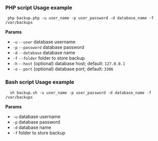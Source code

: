 ### PHP script Usage example
```
 php backup.php -u user_name -p user_password -d database_name -f /var/backups
```

**Params**

- `-u` `--user` database username
- `-p` `--password` database password
- `-d` `--database` database name
- `-f` `--folder` folder to store backup
- `-h` `--host` (optional) database host; default: `127.0.0.1`
- `-o` `--port` (optional) database port; default: `3306`


### Bash script Usage example
```
  sh backup.sh -u user_name -p user_password -d database_name -f /var/backups
```

**Params**

- `-u` database username
- `-p` database password
- `-d` database name
- `-f` folder to store backup
